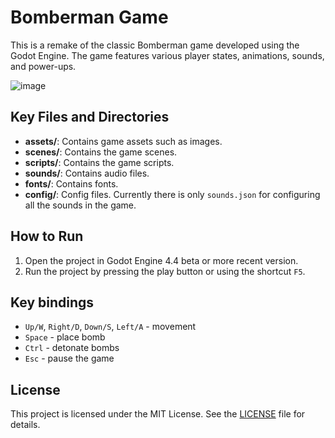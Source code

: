 # Bomberman Game

This is a remake of the classic Bomberman game developed using the Godot Engine. The game features various player states, animations, sounds, and power-ups.

![image](https://github.com/user-attachments/assets/1e476ccf-818b-4c21-91d6-a9ab70599b94)

## Key Files and Directories

- **assets/**: Contains game assets such as images.
- **scenes/**: Contains the game scenes.
- **scripts/**: Contains the game scripts.
- **sounds/**: Contains audio files.
- **fonts/**: Contains fonts.
- **config/**: Config files. Currently there is only `sounds.json` for configuring all the sounds in the game.

## How to Run

1. Open the project in Godot Engine 4.4 beta or more recent version.
2. Run the project by pressing the play button or using the shortcut `F5`.

## Key bindings

- `Up/W`, `Right/D`, `Down/S`, `Left/A` - movement
- `Space` - place bomb
- `Ctrl` - detonate bombs
- `Esc` - pause the game

## License

This project is licensed under the MIT License. See the [LICENSE](LICENSE) file for details.
